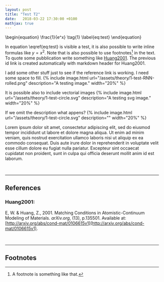 ```yaml
---
layout: post
title: "Test T2"
date:   2018-03-22 17:30:00 +0100
mathjax: true
---
```


\begin{equation}
	\frac{1}{e^x} \tag{1}
	\label{eq:test}
\end{equation}

In equation \eqref{eq:test} is visible a test, it is also possible to
write inline formulas like $y=x^2$. Note that is also possible to use
footnotes[^fn1] in the text. To quote some pubblication write
something like [Huang2001](#huang2001). The previous id link is created automatically with markdown header for Huang2001.

I add some other stuff just to see if the reference link is working.
I need some space to fill.
{% include image.html url="/assets/theory/1-test-RNN-rolled.png" description="A testing image." width="20%" %}

It is possible also to include vectorial images
{% include image.html url="/assets/theory/1-test-circle.svg" description="A testing svg image." width="20%" %}

If we omit the description what appens?
{% include image.html url="/assets/theory/1-test-circle.svg" description="" width="20%" %}

Lorem ipsum dolor sit amet, consectetur adipiscing elit, sed do eiusmod tempor incididunt ut labore et dolore magna aliqua. Ut enim ad minim veniam, quis nostrud exercitation ullamco laboris nisi ut aliquip ex ea commodo consequat. Duis aute irure dolor in reprehenderit in voluptate velit esse cillum dolore eu fugiat nulla pariatur. Excepteur sint occaecat cupidatat non proident, sunt in culpa qui officia deserunt mollit anim id est laborum.

<br>

---

## References

### Huang2001:
E, W. & Huang, Z., 2001. Matching Conditions in Atomistic-Continuum Modeling of Materials. _arXiv.org_, (13), p.135501. Available at: [http://arxiv.org/abs/cond-mat/0106615v1](http://arxiv.org/abs/cond-mat/0106615v1).

<br>

---

## Footnotes

[^fn1]: A footnote is something like that.
